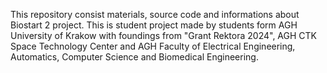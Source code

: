 This repository consist materials, source code and informations about Biostart 2 project.
This is student project made by students form AGH University of Krakow with foundings from "Grant Rektora 2024", AGH CTK Space Technology Center and AGH Faculty of Electrical Engineering, Automatics, Computer Science and Biomedical Engineering.


 
 
